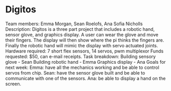 # Digitos
Team members: Emma Morgan, Sean Roelofs, Ana Sofia Nicholls
Description:
Digitos is a three part project that includes a robotic hand, sensor glove, and graphics display. A user can wear the glove and move their fingers. The display will then show where the pi thinks the fingers are. Finally the robotic hand will mimic the display with servo actuated joints.  
Hardware required: 7 short flex sensors, 14 servos, pwm multiplexor
Funds requested: $50, can e-mail receipts.
Task breakdown:
Building sensory glove - Sean
Building robotic hand - Emma
Graphics display - Ana
Goals for next week:
Emma: have all the mechanics working and be able to control servos from chip.
Sean: have the sensor glove built and be able to communicate with one of the sensors.
Ana: be able to display a hand on the screen.

